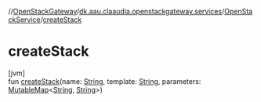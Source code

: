 //[OpenStackGateway](../../../index.md)/[dk.aau.claaudia.openstackgateway.services](../index.md)/[OpenStackService](index.md)/[createStack](create-stack.md)

# createStack

[jvm]\
fun [createStack](create-stack.md)(name: [String](https://kotlinlang.org/api/latest/jvm/stdlib/kotlin/-string/index.html), template: [String](https://kotlinlang.org/api/latest/jvm/stdlib/kotlin/-string/index.html), parameters: [MutableMap](https://kotlinlang.org/api/latest/jvm/stdlib/kotlin.collections/-mutable-map/index.html)&lt;[String](https://kotlinlang.org/api/latest/jvm/stdlib/kotlin/-string/index.html), [String](https://kotlinlang.org/api/latest/jvm/stdlib/kotlin/-string/index.html)&gt;)
